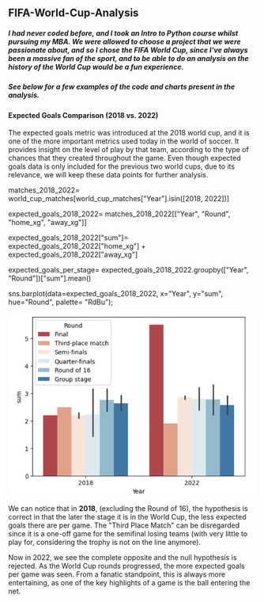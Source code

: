 ## FIFA-World-Cup-Analysis
##### I had never coded before, and I took an Intro to Python course whilst pursuing my MBA. We were allowed to choose a project that we were passionate about, and so I chose the FIFA World Cup, since I've always been a massive fan of the sport, and to be able to do an analysis on the history of the World Cup would be a fun experience.

##### See below for a few examples of the code and charts present in the analysis.

#### **Expected Goals Comparison (2018 vs. 2022)**

The expected goals metric was introduced at the 2018 world cup, and it is one of the more important metrics used today in the world of soccer. It provides insight on the level of play by that team, according to the type of chances that they created throughout the game. Even though expected goals data is only included for the previous two world cups, due to its relevance, we will keep these data points for further analysis.

matches_2018_2022= world_cup_matches[world_cup_matches["Year"].isin([2018, 2022])]

expected_goals_2018_2022= matches_2018_2022[["Year", "Round", "home_xg", "away_xg"]]

expected_goals_2018_2022["sum"]= expected_goals_2018_2022["home_xg"] + expected_goals_2018_2022["away_xg"]

expected_goals_per_stage= expected_goals_2018_2022.groupby(["Year", "Round"])["sum"].mean()

sns.barplot(data=expected_goals_2018_2022, x="Year", y="sum", hue="Round", palette= "RdBu");

![World Cup Image](https://raw.githubusercontent.com/dmangwani23/FIFA-World-Cup-Analysis/main/Screenshot%202025-02-23%20184443.png)

We can notice that in **2018**, (excluding the Round of 16), the hypothesis is correct in that the later the stage it is in the World Cup, the less expected goals there are per game. The "Third Place Match" can be disregarded since it is a one-off game for the semifinal losing teams (with very little to play for, considering the trophy is not on the line anymore).

Now in 2022, we see the complete opposite and the null hypothesis is rejected. As the World Cup rounds progressed, the more expected goals per game was seen. From a fanatic standpoint, this is always more entertaining, as one of the key highlights of a game is the ball entering the net.
